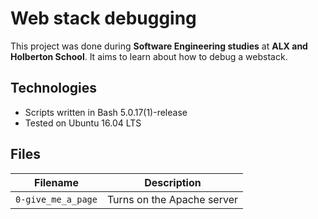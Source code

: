 # Web stack debugging
This project was done during **Software Engineering studies** at **ALX and Holberton School**. It aims to learn about how to debug a webstack.

## Technologies
* Scripts written in Bash 5.0.17(1)-release
* Tested on Ubuntu 16.04 LTS

## Files

| Filename | Description |
| -------- | ----------- |
| `0-give_me_a_page` | Turns on the Apache server |
